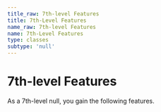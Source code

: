 ```yaml
---
title_raw: 7th-level Features
title: 7th-Level Features
name_raw: 7th-level Features
name: 7th-Level Features
type: classes
subtype: 'null'
---
```


# 7th-level Features

As a 7th-level null, you gain the following features.
